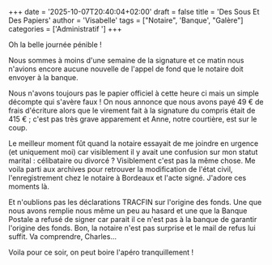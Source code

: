 +++
date = '2025-10-07T20:40:04+02:00'
draft = false
title = 'Des Sous Et Des Papiers'
author = 'Visabelle'
tags = ["Notaire", 'Banque', "Galère"]
categories = ['Administratif ']
+++

Oh la belle journée pénible !

Nous sommes à moins d'une semaine de la signature et ce matin nous n'avions encore aucune nouvelle de l'appel de fond que le notaire doit envoyer à la banque.

Nous n'avons toujours pas le papier officiel à cette heure ci mais un simple décompte qui s'avère faux ! On nous annonce que nous avons payé 49 € de frais d'écriture alors que le virement fait à la signature du compris était de 415 € ; c'est pas très grave apparement et Anne, notre courtière, est sur le coup.

Le meilleur moment fût quand la notaire essayait de me joindre en urgence (et uniquement moi) car visiblement il y avait une confusion sur mon statut marital : célibataire ou divorcé ? Visiblement c'est pas la même chose. Me voila parti aux archives pour retrouver la modification de l'état civil, l'enregistrement chez le notaire à Bordeaux et l'acte signé. J'adore ces moments là.

Et n'oublions pas les déclarations TRACFIN sur l'origine des fonds. Une que nous avons remplie nous même un peu au hasard et une que la Banque Postale a refusé de signer car parait il ce n'est pas à la banque de garantir l'origine des fonds. Bon, la notaire n'est pas surprise et le mail de refus lui suffit. Va comprendre, Charles...

Voila pour ce soir, on peut boire l'apéro tranquillement !
